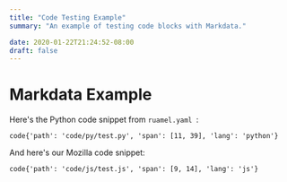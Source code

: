 ```yaml
---
title: "Code Testing Example"
summary: "An example of testing code blocks with Markdata."

date: 2020-01-22T21:24:52-08:00
draft: false
---
```


# Markdata Example

Here's the Python code snippet from `ruamel.yaml `:

`code{'path': 'code/py/test.py', 'span': [11, 39], 'lang': 'python'}`

And here's our Mozilla code snippet:

`code{'path': 'code/js/test.js', 'span': [9, 14], 'lang': 'js'}`
